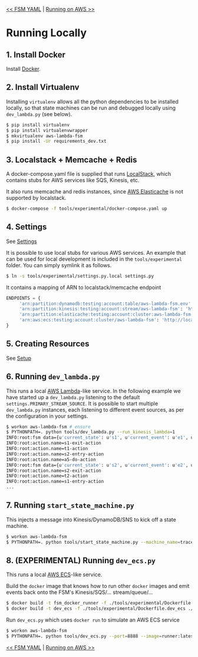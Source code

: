 <!--
Copyright 2016-2018 Workiva Inc.

Licensed under the Apache License, Version 2.0 (the "License");
you may not use this file except in compliance with the License.
You may obtain a copy of the License at

    http://www.apache.org/licenses/LICENSE-2.0

Unless required by applicable law or agreed to in writing, software
distributed under the License is distributed on an "AS IS" BASIS,
WITHOUT WARRANTIES OR CONDITIONS OF ANY KIND, either express or implied.
See the License for the specific language governing permissions and
limitations under the License.
-->

[<< FSM YAML](YAML.md) | [Running on AWS >>](AWS.md)

# Running Locally

## 1. Install Docker

Install [Docker](https://www.docker.com/).

## 2. Install Virtualenv

Installing `virtualenv` allows all the python dependencies to be installed locally, so that
state machines can be run and debugged locally using `dev_lambda.py` (see below). 

```bash
$ pip install virtualenv
$ pip install virtualenvwrapper
$ mkvirtualenv aws-lambda-fsm
$ pip install -Ur requirements_dev.txt
```

## 3. Localstack + Memcache + Redis

A docker-compose.yaml file is supplied that runs [LocalStack](https://github.com/localstack/localstack), which 
contains stubs for AWS services like SQS, Kinesis, etc. 

It also runs memcache and redis instances, since 
[AWS Elasticache](https://aws.amazon.com/elasticache/) is not supported by localstack.

```bash
$ docker-compose -f tools/experimental/docker-compose.yaml up
```

## 4. Settings

See [Settings](SETTINGS.md)

It is possible to use local stubs for various AWS services. An example that can be used for
local development is included in the `tools/experimental` folder. You can simply symlink it as 
follows.

```bash
$ ln -s tools/experimental/settings.py.local settings.py
```

It contains a mapping of ARN to localstack/memcache endpoint

```python
ENDPOINTS = {
     'arn:partition:dynamodb:testing:account:table/aws-lambda-fsm.env': 'http://localhost:4569',
     'arn:partition:kinesis:testing:account:stream/aws-lambda-fsm': 'http://localhost:4568',
     'arn:partition:elasticache:testing:account:cluster:aws-lambda-fsm': 'localhost:11211',
     'arn:aws:ecs:testing:account:cluster/aws-lambda-fsm': 'http://localhost:8888'
}
```
    
## 5. Creating Resources

See [Setup](SETUP.md)

## 6. Running `dev_lambda.py`

This runs a local [AWS Lambda](https://aws.amazon.com/lambda/)-like service. In the following example
we have started up a `dev_lambda.py` listening to the default `settings.PRIMARY_STREAM_SOURCE`. It is
possible to start multiple `dev_lambda.py` instances, each listening to different event sources, 
as per the configuration in your settings.

```bash
$ workon aws-lambda-fsm # ensure
$ PYTHONPATH=. python tools/dev_lambda.py --run_kinesis_lambda=1
INFO:root:fsm data={u'current_state': u's1', u'current_event': u'e1', u'machine_name': u'm1'}
INFO:root:action.name=s1-exit-action
INFO:root:action.name=t1-action
INFO:root:action.name=s2-entry-action
INFO:root:action.name=a5-do-action
INFO:root:fsm data={u'current_state': u's2', u'current_event': u'e2', u'machine_name': u'm1', u'context': {}}
INFO:root:action.name=s2-exit-action
INFO:root:action.name=t2-action
INFO:root:action.name=s1-entry-action
...
```
   
## 7. Running `start_state_machine.py`

This injects a message into Kinesis/DynamoDB/SNS to kick off a state machine.
 
```bash
$ workon aws-lambda-fsm
$ PYTHONPATH=. python tools/start_state_machine.py --machine_name=tracer
```
    
 
## 8. (EXPERIMENTAL) Running `dev_ecs.py`

This runs a local [AWS ECS](https://aws.amazon.com/ecs/)-like service.

Build the `docker` image that knows how to run other `docker` images and emit
events back onto the FSM's Kinesis/SQS/... stream/queue/...

```bash
$ docker build -t fsm_docker_runner -f ./tools/experimental/Dockerfile.fsm_docker_runner ./tools/experimental
$ docker build -t dev_ecs -f ./tools/experimental/Dockerfile.dev_ecs ./tools/experimental
```
 
Run `dev_ecs.py` which uses `docker run` to simulate an AWS ECS service

```bash
$ workon aws-lambda-fsm
$ PYTHONPATH=. python tools/dev_ecs.py --port=8888 --image=runner:latest
```
    
[<< FSM YAML](YAML.md) | [Running on AWS >>](AWS.md)
    
